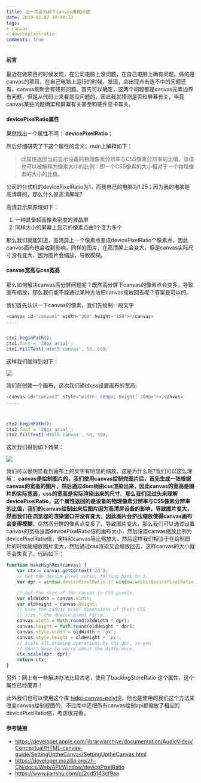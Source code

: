 ```yaml
---
title: 记一次高分屏下canvas模糊问题
date: 2019-01-07 19:48:33
tags:
- canvas
- devicepixelratio
comments: true
---
```


#### 	前言

​	最近在做项目的时候发现，在公司电脑上没问题，在自己电脑上确有问题。做的是canvas的项目，在自己电脑上运行的时候，发现，会出现点击选不中的问题还有，canvas刷新会有残影问题。首先可以确定，这两个问题都是canvas元素边界有问题，但是从代码上来看是没问题的，因此我就猜测是否和屏幕有关，毕竟canvas某些问题确实和屏幕有关甚至和硬件显卡有关。

#### devicePixelRatio属性

果然找出一个属性不同： **devicePixelRatio**；<!-- more -->

然后仔细研究了下这个属性的含义，mdn上解释如下：

> 此属性返回当前显示设备的物理像素分辨率与CSS像素分辨率的比值。该值也可以被解释为像素大小的比例：即一个CSS像素的大小相对于一个物理像素的大小的比值。

公司的台式机的devicePixelRatio为1，而我自己的电脑为1.25；因为我的电脑是高清屏的，那么什么是高清屏呢?

高清显示屏原理如下：

1. 一种具备超高像素密度的液晶屏
2. 同样大小的屏幕上显示的像素点由1个变为多个

那么我们就能知道，高清屏上一个像素点变成devicePixelRatio个像素点，因此canvas画布也会收到影响，同样的图片，在高清屏上会变大，但是canvas实际尺寸没有变大，因为图片会缩放，导致模糊。

#### canvas宽高与css宽高

那么如何解决canvas高分屏问题呢？既然高分屏下canvas的像素点会变多，导致画布缩放，那么我们能不能通过某种方法把canvas缩放回去呢？答案是可以的。

我们首先认识一下canvas的像素，我们先绘制一段文字

```javascript
<canvas id="canvas1" width="300" height="150"></canvas>
....


ctx1.beginPath();
ctx1.font = '20px arial';
ctx1.fillText('Html5 canvas', 50, 50);
```

这样我们就得到如下：

![](https://i.loli.net/2019/01/07/5c335e311e318.png)

我们在创建一个画布，这次我们通过css设置画布的宽高:

```javascript
<canvas id="canvas2" style="width: 200px; height: 200px"></canvas>
.....



ctx2.beginPath();
ctx2.font = '20px arial';
ctx2.fillText('Html5 canvas', 50, 50);
```

这次我们得到如下效果：

![](https://i.loli.net/2019/01/07/5c335f6cae420.png)

我们可以很明显看到画布上的文字有明显的缩放，这是为什么呢?我们可以这么理解： **canvas是绘制图片的，我们使用canvas绘制完图片后，首先生成一张根据canvas的宽高的图片，然后通过dom树由css渲染出来，因此canvas的宽高是图片的实际宽高，css的宽高是实际渲染出来的尺寸**。**那么我们回过头来理解devicePixelRatio，这个属性返回的是设备的物理像素分辨率与CSS像素分辨率的比值，我们的canvas绘制出来后图片因为高清屏设备的影响，导致图片变大，然而我们在浏览器的渲染窗口并没有变大，因此图片会挤压缩放使得canvas画布会变得模糊**，尽然高分屏的像素点变多了，导致图片变大，那么我们可以通过设置canvas的宽高设置devicePixelRatio倍的画布大小，然后设置canvas缩放比例为devicePixelRatio倍，保持和canvas等比例放大，然后这样我们相当于在绘制图片的时候就缩放图片变大，然后通过css渲染又会缩放回去，这样canvas的大小就不会失真了。代码如下：

```javascript
function makeHighRes(canvas) {
    var ctx = canvas.getContext('2d');
    // Get the device pixel ratio, falling back to 1.               
    var dpr = window.devicePixelRatio || window.webkitDevicePixelRatio || window.mozDevicePixelRatio || 1;

    // Get the size of the canvas in CSS pixels.
    var oldWidth = canvas.width;
    var oldHeight = canvas.height;
    // Give the canvas pixel dimensions of their CSS
    // size * the device pixel ratio.
    canvas.width = Math.round(oldWidth * dpr);
    canvas.height = Math.round(oldHeight * dpr);
    canvas.style.width = oldWidth + 'px';
    canvas.style.height = oldHeight + 'px';
    // Scale all drawing operations by the dpr, so you
    // don't have to worry about the difference.
    ctx.scale(dpr, dpr);
    return ctx;
}
```

另外：网上有一些解决办法比较古老，使用了backingStoreRatio 这个属性，这个属性已经废弃！

此外我们也可以使用这个库 [hidpi-canvas-polyfill](https://github.com/jondavidjohn/hidpi-canvas-polyfill)，他也是使用的我们这个方法来改变canvas绘制视图的，不过库中还把所有canvas绘制api都缩放了相应的devicePixelRatio倍，考虑很完善。

#### 参考链接

- https://developer.apple.com/library/archive/documentation/AudioVideo/Conceptual/HTML-canvas-guide/SettingUptheCanvas/SettingUptheCanvas.html
- https://developer.mozilla.org/zh-CN/docs/Web/API/Window/devicePixelRatio
- https://www.jianshu.com/p/2cd5143cf9aa